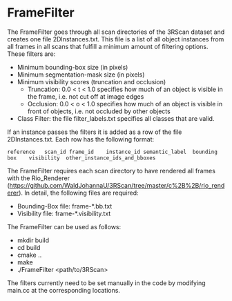 # FrameFilter

The FrameFilter goes through all scan directories of the 3RScan dataset and creates one file 2DInstances.txt.
This file is a list of all object instances from all frames in all scans that fulfill a minimum amount of filtering options.
These filters are:

- Minimum bounding-box size (in pixels)
- Minimum segmentation-mask size (in pixels)
- Minimum visibility scores (truncation and occlusion)
    - Truncation: 0.0 < t < 1.0 specifies how much of an object is visible in the frame, i.e. not cut off at image edges
    - Occlusion: 0.0 < o < 1.0 specifies how much of an object is visible in front of objects, i.e. not occluded by other objects
- Class Filter: the file filter_labels.txt specifies all classes that are valid.

If an instance passes the filters it is added as a row of the file 2DInstances.txt.
Each row has the following format:
          
    reference	scan_id	frame_id	instance_id	semantic_label	bounding box	visibility	other_instance_ids_and_bboxes
    
The FrameFilter requires each scan directory to have rendered all frames with the Rio_Renderer (https://github.com/WaldJohannaU/3RScan/tree/master/c%2B%2B/rio_renderer).
In detail, the following files are required:
- Bounding-Box file: frame-*.bb.txt
- Visibility file: frame-*.visibility.txt

The FrameFilter can be used as follows:

- mkdir build
- cd build
- cmake ..
- make
- ./FrameFilter <path/to/3RScan>

The filters currently need to be set manually in the code by modifying main.cc at the corresponding locations.